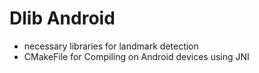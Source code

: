 # Dlib Android
- necessary libraries for landmark detection
- CMakeFile for Compiling on Android devices using JNI
